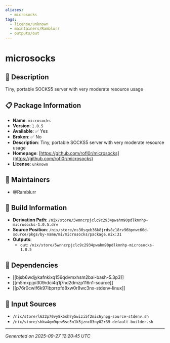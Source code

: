 ```yaml
---
aliases:
  - microsocks
tags:
  - license/unknown
  - maintainers/Ramblurr
  - outputs/out
---
```


# microsocks

## 📝 Description

Tiny, portable SOCKS5 server with very moderate resource usage

## 📋 Package Information

- **Name**: `microsocks`
- **Version**: `1.0.5`
- **Available**: ✅ Yes
- **Broken**: ✅ No
- **Description**: Tiny, portable SOCKS5 server with very moderate resource usage
- **Homepage**: [https://github.com/rofl0r/microsocks](https://github.com/rofl0r/microsocks)
- **License**: `unknown`
## 👥 Maintainers

- @Ramblurr


## 🔧 Build Information

- **Derivation Path**: `/nix/store/5wnncrpjclc9c2934pwahm90pdlknnhp-microsocks-1.0.5.drv`
- **Source Position**: `/nix/store/ns30sqxb36k8jrds8z18rv96bpnwc60d-source/pkgs/by-name/mi/microsocks/package.nix:31`
- **Outputs**:
  - `out`:  `/nix/store/5wnncrpjclc9c2934pwahm90pdlknnhp-microsocks-1.0.5`

## 🔗 Dependencies

- [[bjsb6wdjykafnkixq156qdvmxhsm2bai-bash-5.3p3]]
- [[m5mxpjpi309rdci4q1j7nd2dmzp116n1-source]]
- [[p76r0cwlf6k97ibprrpfd8xw0r8wc3nx-stdenv-linux]]

## 📁 Input Sources

- `/nix/store/l622p70vy8k5sh7y5wizi5f2mic6ynpg-source-stdenv.sh`
- `/nix/store/shkw4qm9qcw5sc5n1k5jznc83ny02r39-default-builder.sh`

---
*Generated on 2025-09-27 12:20:45 UTC*
